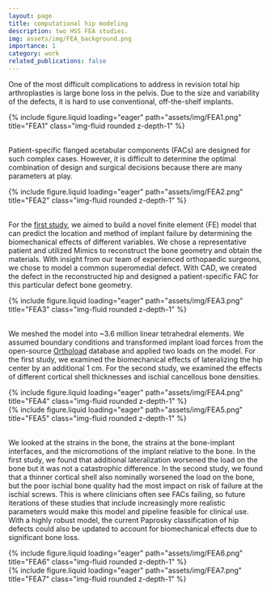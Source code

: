 ```yaml
---
layout: page
title: computational hip modeling
description: two HSS FEA studies.
img: assets/img/FEA_background.png
importance: 1
category: work
related_publications: false
---
```



One of the most difficult complications to address in revision total hip arthroplasties is large bone loss in the pelvis. Due to the size and variability of the defects, it is hard to use conventional, off-the-shelf implants.

<div class="row">
    <div class="col-sm mt-3 mt-md-0">
        {% include figure.liquid loading="eager" path="assets/img/FEA1.png" title="FEA1" class="img-fluid rounded z-depth-1" %}
    </div>
</div>
<br>

Patient-specific flanged acetabular components (FACs) are designed for such complex cases. However, it is difficult to determine the optimal combination of design and surgical decisions because there are many parameters at play.
 
<div class="row">
    <div class="col-sm mt-3 mt-md-0">
        {% include figure.liquid loading="eager" path="assets/img/FEA2.png" title="FEA2" class="img-fluid rounded z-depth-1" %}
    </div>
</div>
<br>

For the <a href='https://pubmed.ncbi.nlm.nih.gov/38669091/'>first study</a>, we aimed to build a novel finite element (FE) model that can predict the location and method of implant failure by determining the biomechanical effects of different variables. We chose a representative patient and utilized Mimics to reconstruct the bone geometry and obtain the materials. With insight from our team of experienced orthopaedic surgeons, we chose to model a common superomedial defect. With CAD, we created the defect in the reconstructed hip and designed a patient-specific FAC for this particular defect bone geometry.
 
<div class="row">
    <div class="col-sm mt-3 mt-md-0">
        {% include figure.liquid loading="eager" path="assets/img/FEA3.png" title="FEA3" class="img-fluid rounded z-depth-1" %}
    </div>
</div>
<br>

We meshed the model into ~3.6 million linear tetrahedral elements. We assumed boundary conditions and transformed implant load forces from the open-source <a href='https://orthoload.com/'>Orthoload</a> database and applied two loads on the model. For the first study, we examined the biomechanical effects of lateralizing the hip center by an additional 1 cm. For the second study, we examined the effects of different cortical shell thicknesses and ischial cancellous bone densities.

<div class="row">
    <div class="col-sm mt-3 mt-md-0">
        {% include figure.liquid loading="eager" path="assets/img/FEA4.png" title="FEA4" class="img-fluid rounded z-depth-1" %}
    </div>
    <div class="col-sm mt-3 mt-md-0">
        {% include figure.liquid loading="eager" path="assets/img/FEA5.png" title="FEA5" class="img-fluid rounded z-depth-1" %}
    </div>
</div>
<br>

We looked at the strains in the bone, the strains at the bone-implant interfaces, and the micromotions of the implant relative to the bone. In the first study, we found that additional lateralization worsened the load on the bone but it was not a catastrophic difference. In the second study, we found that a thinner cortical shell also nominally worsened the load on the bone, but the poor ischial bone quality had the most impact on risk of failure at the ischial screws. This is where clinicians often see FACs failing, so future iterations of these studies that include increasingly more realistic parameters would make this model and pipeline feasible for clinical use. With a highly robust model, the current Paprosky classification of hip defects could also be updated to account for biomechanical effects due to significant bone loss.

<div class="row">
    <div class="col-sm mt-3 mt-md-0">
        {% include figure.liquid loading="eager" path="assets/img/FEA6.png" title="FEA6" class="img-fluid rounded z-depth-1" %}
    </div>
    <div class="col-sm mt-3 mt-md-0">
        {% include figure.liquid loading="eager" path="assets/img/FEA7.png" title="FEA7" class="img-fluid rounded z-depth-1" %}
    </div>
</div>


